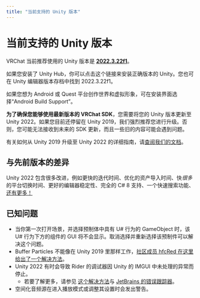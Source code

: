 ```yaml
---
title: "当前支持的 Unity 版本"
---
```


# 当前支持的 Unity 版本

VRChat 当前推荐使用的 Unity 版本是 [**2022.3.22f1**](https://unity.com/releases/editor/whats-new/2022.3.22)。

如果您安装了 Unity Hub，你可以点击这个链接来安装正确版本的 Unity。您也可在 Unity 编辑器版本存档中找到 2022.3.22f1。

如果您想为 Android 或 Quest 平台创作世界和虚拟形象，可在安装界面选择“Android Build Support”。

**为了确保您能够使用最新版本的 VRChat SDK**，您需要将您的 Unity 版本更新至 Unity 2022。如果您目前还停留在 Unity 2019，我们强烈推荐您进行升级。否则，您可能无法接收到未来的 SDK 更新，而且一些旧的内容可能会遇到问题。

有关如何从 Unity 2019 升级至 Unity 2022 的详细指南，请[查阅我们的文档](/creators.vrchat.com/sdk/upgrade/unity-2022)。

## 与先前版本的差异

Unity 2022 包含很多改进，例如更快的迭代时间、优化的资产导入时间、快*很多*的平台切换时间、更好的编辑器稳定性、完全的 C# 8 支持、一个快速搜索功能、[还有更多！](https://unity.com/releases/lts)

## 已知问题

* 当你第一次打开场景，并选择预制体中具有 U# 行为的 GameObject 时，该 U# 行为下方的组件的 GUI 将不会显示。取消选择并重新选择该预制件可以解决这个问题。
* Buffer Particles 不能像在 Unity 2019 里那样工作，[社区成员 hfcRed 在这里给出了一个解决方法](https://x.com/hfcRedddd/status/1696915379090604179)。
* Unity 2022 有时会导致 Rider 的调试器因 Unity 的 IMGUI 中未处理的异常而停止。
    * 若要了解更多，请参见 [这个解决方法](https://forum.unity.com/threads/rider-debugger-breaks-on-unhandled-exception.1135879/#post-7305256)与 [JetBrains 的错误跟踪器](https://youtrack.jetbrains.com/issue/RIDER-64944)。
* 空间化音频源在进入播放模式或调整其设置时会发出警告。